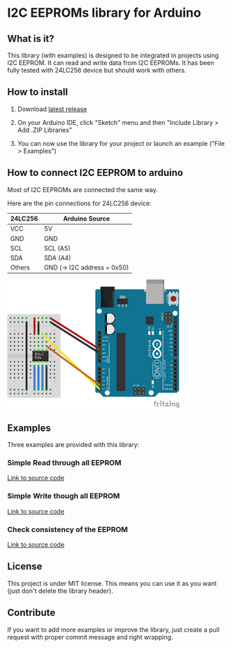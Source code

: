 # I2C EEPROMs library for Arduino

## What is it?

This library (with examples) is designed to be integrated in projects using I2C EEPROM.
It can read and write data from I2C EEPROMs.
It has been fully tested with 24LC256 device but should work with others.

## How to install

1) Download <a target="_blank" href="https://github.com/QuentinCG/Arduino-I2C-EEPROM-library/releases/download/1.0.0/I2CEEPROM_v1_0_0.zip">latest release</a>

2) On your Arduino IDE, click "Sketch" menu and then "Include Library > Add .ZIP Libraries"

3) You can now use the library for your project or launch an example ("File > Examples")


## How to connect I2C EEPROM to arduino

Most of I2C EEPROMs are connected the same way.

Here are the pin connections for 24LC256 device:

24LC256  | Arduino Source
-------- |  --------
VCC      | 5V
GND      | GND
SCL      | SCL (A5)
SDA      | SDA (A4)
Others   | GND (-> I2C address = 0x50)

<img src="schematics.png" width="400">


## Examples

Three examples are provided with this library:


### Simple Read through all EEPROM
<a target="_blank" href="https://github.com/QuentinCG/Arduino-I2C-EEPROM-library/blob/master/I2CEEPROM/examples/I2CEEPROM_Read/I2CEEPROM_Read.ino">Link to source code</a>

### Simple Write though all EEPROM
<a target="_blank" href="https://github.com/QuentinCG/Arduino-I2C-EEPROM-library/blob/master/I2CEEPROM/examples/I2CEEPROM_Write/I2CEEPROM_Write.ino">Link to source code</a>

### Check consistency of the EEPROM
<a target="_blank" href="https://github.com/QuentinCG/Arduino-I2C-EEPROM-library/blob/master/I2CEEPROM/examples/I2CEEPROM_FullCheck/I2CEEPROM_FullCheck.ino">Link to source code</a>


## License

This project is under MIT license. This means you can use it as you want (just don't delete the library header).


## Contribute

If you want to add more examples or improve the library, just create a pull request with proper commit message and right wrapping.